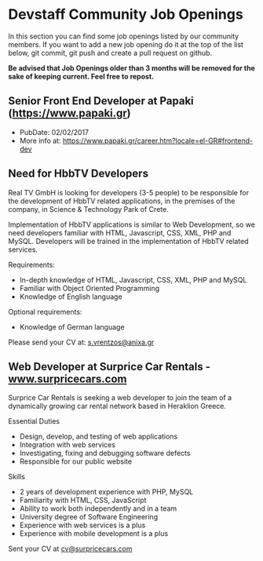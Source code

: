 # Devstaff Community Job Openings

In this section you can find some job openings listed by our community members. If you want to add a new job opening do it at the top of the list below, git commit, git push and create a pull request on github.

__Be advised that Job Openings older than 3 months will be removed for the sake of keeping current. Feel free to repost.__

## Senior Front End Developer at Papaki (https://www.papaki.gr)
* PubDate: 02/02/2017
* More info at: https://www.papaki.gr/career.htm?locale=el-GR#frontend-dev

## Need for HbbTV Developers

Real TV GmbH is looking for developers (3-5 people) to be responsible for the development of HbbTV related applications, in the premises of the company, in Science & Technology Park of Crete.

Implementation of HbbTV applications is similar to Web Development, so we need developers familiar with HTML, Javascript, CSS, XML, PHP and MySQL. Developers will be trained in the implementation of HbbTV related services.

Requirements: 
* In-depth knowledge of HTML, Javascript, CSS, XML, PHP and MySQL
* Familiar with Object Oriented Programming
* Knowledge of English language

Optional requirements:
* Knowledge of German language

Please send your CV at: s.vrentzos@anixa.gr

## Web Developer at Surprice Car Rentals - www.surpricecars.com
Surprice Car Rentals is seeking a web developer to join the team of a dynamically growing car rental network based in Heraklion Greece. 

Essential Duties
- Design, develop, and testing of web applications
- Integration with web services
- Investigating, fixing and debugging software defects
- Responsible for our public website

Skills
- 2 years of development experience with PHP, MySQL
- Familiarity with HTML, CSS, JavaScript
- Ability to work both independently and in a team
- University degree of Software Engineering
- Experience with web services is a plus
- Experience with mobile development is a plus

Sent your CV at cv@surpricecars.com
